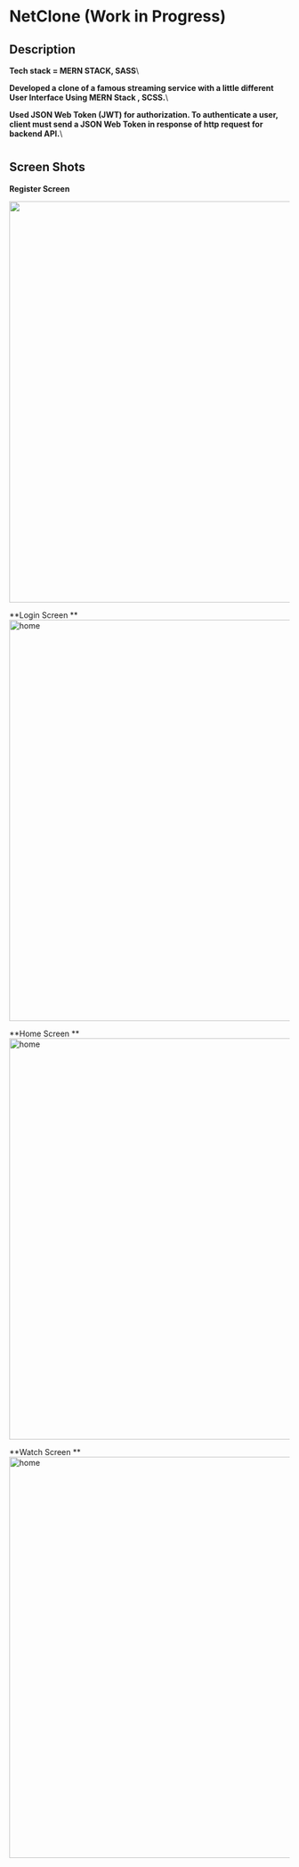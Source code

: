# NetClone (Work in Progress)

## Description
**Tech stack = MERN STACK, SASS**\

**Developed a clone of a famous streaming service with a little different User Interface Using MERN Stack ,
SCSS.**\

**Used JSON Web Token (JWT) for authorization. To authenticate a user, client must send a JSON Web Token
in response of http request for backend API.**\
#
## Screen Shots
**Register Screen**

<img src="https://lh3.googleusercontent.com/nQ1ezia1FGsC-DB_TUQFxg_fpAb0zXF27SwLTjlmu1kc9cW7P6C_t3MsUk2LfEQ9mJPTb4lZp2Bpl_ba2DTIGLkVolX4ilPqzibiNaPBq2G9Y6lsOuKx_N03dK9euxahj29Jr7b5pv8jZB0KjfgiQEGNCFGFG5OFkv60V7M69VP13m--BwETj6X50PQD78DborRQ_BZwJLQULp265RNfEh30OKPfYmR7Z6EE54uQG0PGhxQfTDl_l5Wp_ggTzlNlIuYT7bcEYiAKoqiF1e_WI_kzPDAI0AXNHgk1S_ZZSBlVVcUu_phOAiGV27Z3EvsLvx9APYlyl7PAMjLcggDLeE1HVRujvxPdghApKPvEVAhCHE35udgmM4aVftDNuRhwAj0fpaLIzxHH3yhFSO2byHkJbQWV8BGz5r1Ec-_qlcIYLbl31_-g9pkSw4ejAMn6jPzoyFw6Qcnh2ak41Y-ZTC_QlWK0S4_UWaqKewHtbFVqLtpvWYPW2WI9cjagIgazbguV5ERgXofQO0kO2U6E19fIOPGARUli9pkQxj3PzDuG0T4MNjBuZmG31lSPD7-RaH9EXCqd3aAKOLJAVRe9uZbd8Jg0PyNJPeWa-nXI0yetMP4JM4vgZC-nNAqhOLIw6XsRTORKEQ7FgYwzu3bAIUk6aGy8WsN-exT_N13vmtTr0WMBbmDk8Bd4KZ1X3cJ9qL1KJ6S8fZW-pmZZt9xvw0h3=w1910-h893-no?authuser=0" height="720" width="1280"/>

**Login Screen **
<img src="https://lh3.googleusercontent.com/t7INxadAqAUxIs5i1tlXUJvEDb2LLx6ReLcyx3i2qrwOxoKhJxmZh51TijGE_w26Mw8LVvQwV3wEkjsQk3kKQt-ieiTnqeMdxNenRv4trfzL-tqfWmze8up-yAkHsR2WPwVCf0SxJl0d2zLt01Zp1i2tQK1qMYrLMHGyoiJT0PCQw1OIbsswZLZTSDZhs2cnvYg1YJbdeJlNReQIpijzy59pkJa3IyGHbEzIgTpnlTkq0026F5KFUyZYU_s7qE4HSFlEQLDgeCIOKuALN9GLJaYs3k4VX-tNX39VG8lce6qejR79DkmcTWpbBRC3LBgzVdyjyIdO0edGENrUgUNyC6IeOj5WMvZvAXrycSTaU-x71AEd4iXYWdorjeWJV3J5zAZyzVKjcMxHGWK35Mu6-kK9TNKBJA1hxoKuZ25BwqQxZMdup6aIlAR4mEhCyyQitEJdulvycFsE9aYldA3o8qLVmdMt8OUCfJcdpMd7Dqb8llmMLIC7V5qASyhh57FI8CfiuFAO5jowzc5kvK6Zy3V3MzKCcat9VSmvhekHIm9yxKEFcJ4stpFnLfwwBEkrUFKuHrjpmAYSKxNcqosURW76Tt9K_A8qsDOFhzLYliwXW-qPO-rOxRFBhGmVYshkQtlouz1C7nFlcwILT-UfhmGLyJSdPaJ_jkoG9J-bLB-cT01dOtsrrvbOpJZTeBj1qsCEwcV5zw07GO6smUJWN7Sq=w1901-h890-no?authuser=0" alt="home"  height="720" width="1280"/>

**Home Screen **
<img src="https://lh3.googleusercontent.com/xVkob5ORnfuE4a870gWRxrldyO30L77ZGmijUQXEfLEmkEt4WaVzA5bgNwsOlMN2dbPKIC5c-hIHPc91fTInZ9Z4XfUTqKumFE7kXbHXbmuKoxEAX_HaM4rXT8mWWIsoORqqDbi3wkdxE17QDdk2dzw3BeEjQtHc71zmOFRNeirNijMFJ85DbIAAxnwDTLCdWKeJA3-mCMRZSF-rKoPbo-X0i3eXJwSDZgMPIro0taTajAFaeKp3cLuX_3vUQOvoT2PDm3XdP_O7-EVejWiEGOo4DPZMkC2GMzSwlPRJHFu1DI2ZCE70xg_P_0NX7pH5Zcmhqgr-X2VQjVVfqhzd1ge7kPJnN51KFlOF_6yPVtcpOkiGNt7SRKOSm2I_omIMUqgscw1S7C8YCkEbgxAjlHzpNpjytOY9e1Wddf3zcKIvq6Y4vGjIqoaiEBLOZ90gzM81qTMOakmixIgWN8A5gKosgJiwG6NYP5H7jENG5VzfvhVvrd_dBF3ZH0Jej9XzSxHFuuENYNf6ja4AUq1AQ7CPiqsDIkhNThMGB5dzHFLZ1Pe821PdAS11UK8QuIcxGCmYu9XNevfKHQYOzPRvWwpD0SZuljWUfRBY2VRJcdxyoLOKnOUIfV3LyUSXl2EaZb7Ox_gPjnJdVGAgbUusjNSGgYWdsGGP8QorOaL8F-hYcWVxa9ekKDsTMrqdyc1YTQNXdIxMDp-chYhxg6hZuEJz=w407-h189-no?authuser=0" alt="home" height="720" width="1280"/>

**Watch Screen **
<img src="https://lh3.googleusercontent.com/P8FUsgNucC0Bm2W157vnTE_gsmqh3fQulnRgXUDNMQqaI1q4T0Ly6RZRAEWSvzygCVffg6KQi_VF1L1E4HMHGPSkoAhL7SMTv0uM7DUAk8wKHyFIodFe56I-0O6oQ_Qylvm3Ke5yPupuPtG7_14mrOMGHN6o2XD-lQdGefG-gC4KVmGwq1AZDg865X2wYp5WjAOv45JQ1DonsigTeD0_6pdJCi8RXvM3KFu2jYBfJhNbh4dkY71miajpNS83y_SDyBgLRr3hX6q0Vj-9upueUhHBnAxsvbcrGUpgKCxQ-tRJABAwIlxRq_mbCZz9XvyBqKpFeDMF6j8YBTnfjyCIKku6mNFiusV4sZfJ7Ei58G-1pl7I61AG0PXMni-5BBEh3bFs-gMMTqFp5jYUQhmSxp8gfkjpfXbBnCtrMg3rCIB7LR6rO6etUXCo1VlF6ezHs_ydqwPPm4l0ySARK1FdeBFKtL4A78Wm8hN-ZPWFDRyc6fZFHRI-n8f3cTlF-yaGsHWQTxuLnbnRsexUHInwhN9pVMGGKV74iBJOthCf-MfbhUakjltHWIebVmpmQqHVd3YeCPK8yh33W4xNSSiglWdVSenW6GJaRFYCMgz0SdJcmBmNQybNX6NcQNOhgF-bZ4LaDVa-qOtYiUNX_z_xdsvtz2qtrzu1vxyHWZc5kdcbx8wQoyNkJfm2qWSREdSPY3S2hxCPw1UX6h1wY1kWbdGS=w1903-h893-no?authuser=0" alt="home" height="720" width="1280"/>
